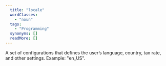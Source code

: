 ```yaml
---
  title: "locale"
  wordClasses: 
    - "noun"
  tags: 
    - "Programming"
  synonyms: []
  readMore: []
---
```

A set of configurations that defines the user’s language, country, tax rate, and other settings. Example: "en_US".
